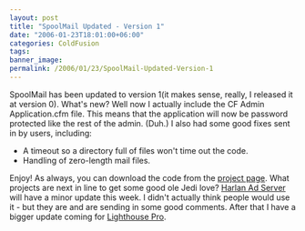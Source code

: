 ```yaml
---
layout: post
title: "SpoolMail Updated - Version 1"
date: "2006-01-23T18:01:00+06:00"
categories: ColdFusion 
tags: 
banner_image: 
permalink: /2006/01/23/SpoolMail-Updated-Version-1
---
```


SpoolMail has been updated to version 1(it makes sense, really, I released it at version 0). What's new? Well now I actually include the CF Admin Application.cfm file. This means that the application will now be password protected like the rest of the admin. (Duh.) I also had some good fixes sent in by users, including:

<ul>
<li>A timeout so a directory full of files won't time out the code.</li>
<li>Handling of zero-length mail files.</li>
</ul>

Enjoy! As always, you can download the code from the <a href="http://ray.camdenfamily.com/projects/spoolmail">project page</a>. What projects are next in line to get some good ole Jedi love? <a href="http://ray.camdenfamily.com/projects/harlan">Harlan Ad Server</a> will have a minor update this week. I didn't actually think people would use it - but they are and are sending in some good comments. After that I have a bigger update coming for <a href="http://ray.camdenfamily.com/projects/lhp">Lighthouse Pro</a>.
